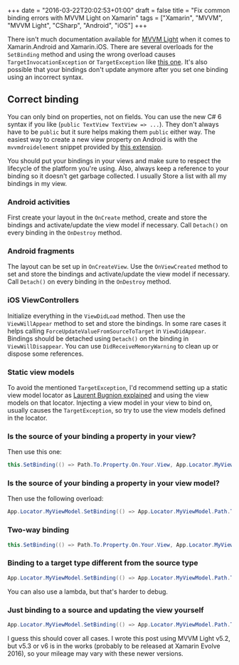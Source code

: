 +++
date = "2016-03-22T20:02:53+01:00"
draft = false
title = "Fix common binding errors with MVVM Light on Xamarin"
tags = ["Xamarin", "MVVM", "MVVM Light", "CSharp", "Android", "iOS"]
+++

There isn't much documentation available for [MVVM Light](http://www.mvvmlight.net/) when it comes to Xamarin.Android and Xamarin.iOS. There are several overloads for the `SetBinding` method and using the wrong overload causes `TargetInvocationException` or `TargetException` like [this one](http://stackoverflow.com/q/35197870/1592358). It's also possible that your bindings don't update anymore after you set one binding using an incorrect syntax.

## Correct binding

You can only bind on properties, not on fields. You can use the new C# 6 syntax if you like (`public TextView TextView => ...`). They don't always have to be `public` but it sure helps making them `public` either way. The easiest way to create a new view property on Android is with the `mvvmdroidelement` snippet provided by [this extension](https://visualstudiogallery.msdn.microsoft.com/ee36692d-ed3f-4888-b904-281aaaeac529).

You should put your bindings in your views and make sure to respect the lifecycle of the platform you're using. Also, always keep a reference to your binding so it doesn't get garbage collected. I usually Store a list with all my bindings in my view.

### Android activities

First create your layout in the `OnCreate` method, create and store the bindings and activate/update the view model if necessary. Call `Detach()` on every binding in the `OnDestroy` method.

### Android fragments

The layout can be set up in `OnCreateView`. Use the `OnViewCreated` method to set and store the bindings and activate/update the view model if necessary. Call `Detach()` on every binding in the `OnDestroy` method.

### iOS ViewControllers

Initialize everything in the `ViewDidLoad` method. Then use the `ViewWillAppear` method to set and store the bindings. In some rare cases it helps calling `ForceUpdateValueFromSourceToTarget` in `ViewDidAppear`. Bindings should be detached using `Detach()` on the binding in `ViewWillDisappear`. You can use `DidReceiveMemoryWarning` to clean up or dispose some references.

### Static view models

To avoid the mentioned `TargetException`, I'd recommend setting up a static view model locator as [Laurent Bugnion explained](http://blog.galasoft.ch/posts/2014/10/my-xamarinevolve-talk-is-online-for-your-viewing-pleasure/) and using the view models on that locator. Injecting a view model in your view to bind on, usually causes the `TargetException`, so try to use the view models defined in the locator.

### Is the source of your binding a property in your view?

Then use this one: 

```C#
this.SetBinding(() => Path.To.Property.On.Your.View, App.Locator.MyViewModel, () => App.Locator.MyViewModel.Path.To.Property.On.Your.ViewModel, BindingMode.OneWay)
```

### Is the source of your binding a property in your view model?

Then use the following overload:

```C#
App.Locator.MyViewModel.SetBinding(() => App.Locator.MyViewModel.Path.To.Property.On.Your.ViewModel, this, () => Path.To.Property.On.Your.View, BindingMode.OneWay);
```
    
### Two-way binding

```C#
this.SetBinding(() => Path.To.Property.On.Your.View, App.Locator.MyViewModel, () => App.Locator.MyViewModel.Path.To.Property.On.Your.ViewModel, BindingMode.TwoWay);
```
    
### Binding to a target type different from the source type

```C#
App.Locator.MyViewModel.SetBinding(() => App.Locator.MyViewModel.Path.To.Property.On.Your.ViewModel, this, () => Path.To.Property.On.Your.View, BindingMode.OneWay).ConvertSourceToTarget(ConversionMethod);
```
    
You can also use a lambda, but that's harder to debug.

### Just binding to a source and updating the view yourself

```C#
App.Locator.MyViewModel.SetBinding(() => App.Locator.MyViewModel.Path.To.Property.On.Your.ViewModel).WhenSourceChanges(MyUpdateMethod);
```

I guess this should cover all cases. I wrote this post using MVVM Light v5.2, but v5.3 or v6 is in the works (probably to be released at Xamarin Evolve 2016), so your mileage may vary with these newer versions.